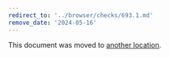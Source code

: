 ```yaml
---
redirect_to: '../browser/checks/693.1.md'
remove_date: '2024-05-16'
---
```


This document was moved to [another location](../browser/checks/693.1.md).

<!-- This redirect file can be deleted after 2024-05-16. -->
<!-- Redirects that point to other docs in the same project expire in three months. -->
<!-- Redirects that point to docs in a different project or site (for example, link is not relative and starts with `https:`) expire in one year. -->
<!-- Before deletion, see: https://docs.gitlab.com/ee/development/documentation/redirects.html -->
